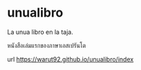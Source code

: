 # unualibro

La unua libro en la taja.

หนังสือเล่มแรกของภาษาเอสเปรันโต

url https://warut92.github.io/unualibro/index
